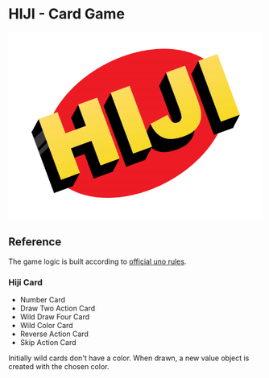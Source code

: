 # HIJI - Card Game
![hiji-logo](./doc/HIJI_Logo.png)

## Reference 
The game logic is built according to [official uno rules](https://en.wikipedia.org/wiki/Uno_(card_game)#Official_rules).

### Hiji Card

* Number Card
* Draw Two Action Card
* Wild Draw Four Card
* Wild Color Card
* Reverse Action Card
* Skip Action Card

Initially wild cards don't have a color. When drawn, a new value object is created with the chosen color.
